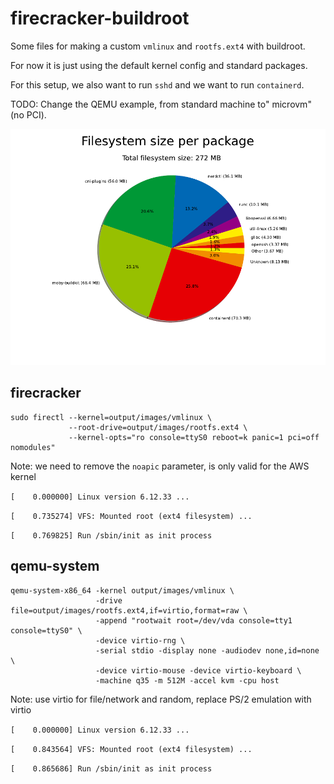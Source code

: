 # firecracker-buildroot

Some files for making a custom `vmlinux` and `rootfs.ext4` with buildroot.

For now it is just using the default kernel config and standard packages.

For this setup, we also want to run `sshd` and we want to run `containerd`.

TODO: Change the QEMU example, from standard machine to" microvm" (no PCI).

![graph size](graph-size.png)

## firecracker

```shell
sudo firectl --kernel=output/images/vmlinux \
             --root-drive=output/images/rootfs.ext4 \
             --kernel-opts="ro console=ttyS0 reboot=k panic=1 pci=off nomodules"
```

Note: we need to remove the `noapic` parameter, is only valid for the AWS kernel

`[    0.000000] Linux version 6.12.33 ...`

`[    0.735274] VFS: Mounted root (ext4 filesystem) ...`

`[    0.769825] Run /sbin/init as init process`

## qemu-system

```shell
qemu-system-x86_64 -kernel output/images/vmlinux \
                   -drive file=output/images/rootfs.ext4,if=virtio,format=raw \
                   -append "rootwait root=/dev/vda console=tty1 console=ttyS0" \
                   -device virtio-rng \
                   -serial stdio -display none -audiodev none,id=none \
                   -device virtio-mouse -device virtio-keyboard \
                   -machine q35 -m 512M -accel kvm -cpu host
```

Note: use virtio for file/network and random, replace PS/2 emulation with virtio

`[    0.000000] Linux version 6.12.33 ...`

`[    0.843564] VFS: Mounted root (ext4 filesystem) ...`

`[    0.865686] Run /sbin/init as init process`
